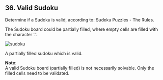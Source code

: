 ## 36. Valid Sudoku

Determine if a Sudoku is valid, according to: Sudoku Puzzles - The Rules.

The Sudoku board could be partially filled, where empty cells are filled with the character '.'.

![sudoku](http://upload.wikimedia.org/wikipedia/commons/thumb/f/ff/Sudoku-by-L2G-20050714.svg/250px-Sudoku-by-L2G-20050714.svg.png)

A partially filled sudoku which is valid.

**Note**:  
A valid Sudoku board (partially filled) is not necessarily solvable. Only the filled cells need to be validated.
